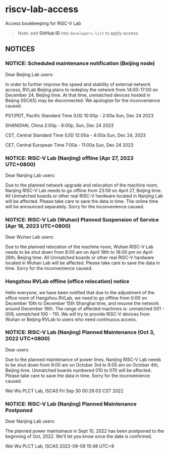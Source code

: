 # riscv-lab-access
Access bookkeeping for RISC-V Lab

> Note: add **GitHub ID** into `developers.list` to apply access

## NOTICES

### NOTICE: Scheduled maintenance notification (Beijing node)

Dear Beijing Lab users:

In order to further improve the speed and stability of external network access, RVLab Beijing plans to redeploy the network from 14:00-17:00 on December 24, Beijing time. At that time, unmatched devices hosted in Beijing (ISCAS) may be disconnected. We apologize for the inconvenience caused.

PST/PDT, Pacific Standard Time (US)
10:00p - 2:00a Sun, Dec 24 2023

SHANGHAI, China
2:00p - 6:00p, Sun, Dec 24 2023

CST, Central Standard Time (US)
12:00a - 4:00a Sun, Dec 24, 2023

CET, Central European Time
7:00a - 11:00a Sun, Dec 24 2023

### NOTICE: RISC-V Lab (Nanjing) offline (Apr 27, 2023 UTC+0800)

Dear Nanjing Lab users:

Due to the planned network upgrade and relocation of the machine room, Nanjing RISC-V Lab needs to go offline from 23:59 on April 27, Beijing time. All Unmatched boards or other real RISC-V hardware located in Nanjing Lab will be affected. Please take care to save the data in time. The online time will be announced separately. Sorry for the inconvenience caused.


### NOTICE: RISC-V Lab (Wuhan) Planned Suspension of Service (Apr 18, 2023 UTC+0800)

Dear Wuhan Lab users:

Due to the planned relocation of the machine room, Wuhan RISC-V Lab needs to be shut down from 8:00 am on April 18th to 18:00 pm on April 26th, Beijing time. All Unmatched boards or other real RISC-V hardware located in Wuhan Lab will be affected. Please take care to save the data in time. Sorry for the inconvenience caused.


### Hangzhou RVLab offline (office relocation) notice

Hello everyone, we have been notified that due to the adjustment of the office room of Hangzhou RVLab, we need to go offline from 0:00 on December 10th to December 15th Shanghai time, and resume the network around December 16th. The range of affected machines is: unmatched 001 - 009, unmatched 100 - 110. We will try to provide RISC-V devices from Wuhan or Beijing RVLab to users who need continuous access.


### NOTICE: RISC-V Lab (Nanjing) Planned Maintenance (Oct 3, 2022 UTC+0800)

Dear users:

Due to the planned maintenance of power lines, Nanjing RISC-V Lab needs to be shut down from 9:00 am on October 3rd to 9:00 am on October 4th, Beijing time. Unmatched boards numbered 010 to 070 will be affected. Please take care to save the data in time. Sorry for the inconvenience caused.

Wei Wu
PLCT Lab, ISCAS
Fri Sep 30 00:26:03 CST 2022

### NOTICE: RISC-V Lab (Nanjing) Planned Maintenance Postponed

Dear Nanjing Lab users:

The planned power maintainace in Sept 10, 2022 has been postponed to the beginning of Oct, 2022. We'll let you know once the date is confirmed.

Wei Wu
PLCT Lab, ISCAS
2022-09-09 15:48 UTC+8

